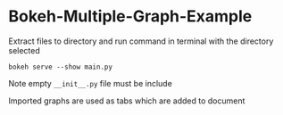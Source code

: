 # Bokeh-Multiple-Graph-Example
Extract files to directory and run command in terminal with the directory selected

`bokeh serve --show main.py`

Note empty `__init__.py` file must be include

Imported graphs are used as tabs which are added to document
